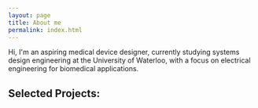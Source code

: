 ```yaml
---
layout: page
title: About me
permalink: index.html
---
```


Hi, I'm an aspiring medical device designer, currently studying systems design engineering at the University of Waterloo, with a focus on electrical engineering for biomedical applications.

## Selected Projects:

